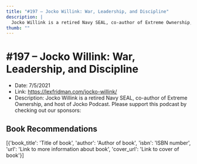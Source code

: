 ```yaml
---
title: "#197 – Jocko Willink: War, Leadership, and Discipline"
description: |
  Jocko Willink is a retired Navy SEAL, co-author of Extreme Ownership, and host of Jocko Podcast. Please support this podcast by checking out our sponsors:"
thumb: ""
---
```


# #197 – Jocko Willink: War, Leadership, and Discipline

  - Date: 7/5/2021
  - Link: https://lexfridman.com/jocko-willink/
  - Description: Jocko Willink is a retired Navy SEAL, co-author of Extreme Ownership, and host of Jocko Podcast. Please support this podcast by checking out our sponsors:

## Book Recommendations

[{'book_title': 'Title of book', 'author': 'Author of book', 'isbn': 'ISBN number', 'url': 'Link to more information about book', 'cover_url': 'Link to cover of book'}]